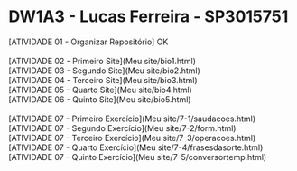 # DW1A3 - Lucas Ferreira - SP3015751
[ATIVIDADE 01 - Organizar Repositório] OK<br><br>
[ATIVIDADE 02 - Primeiro Site](Meu site/bio1.html) <br>
[ATIVIDADE 03 - Segundo Site](Meu site/bio2.html) <br>
[ATIVIDADE 04 - Terceiro Site](Meu site/bio3.html) <br>
[ATIVIDADE 05 - Quarto Site](Meu site/bio4.html) <br>
[ATIVIDADE 06 - Quinto Site](Meu site/bio5.html) <br><br>
[ATIVIDADE 07 - Primeiro Exercício](Meu site/7-1/saudacoes.html) <br>
[ATIVIDADE 07 - Segundo Exercício](Meu site/7-2/form.html) <br>
[ATIVIDADE 07 - Terceiro Exercício](Meu site/7-3/operacoes.html) <br>
[ATIVIDADE 07 - Quarto Exercício](Meu site/7-4/frasesdasorte.html) <br>
[ATIVIDADE 07 - Quinto Exercício](Meu site/7-5/conversortemp.html) <br>
